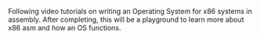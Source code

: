 Following video tutorials on writing an Operating System for x86 systems in assembly. After completing, this will be a playground to learn more about x86 asm and how an OS functions.
